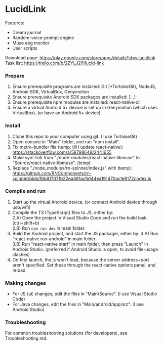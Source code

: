 # LucidLink
Features:
* Dream journal
* Random-voice-prompt engine
* Muse eeg monitor
* User scripts

Download page: https://play.google.com/store/apps/details?id=v.lucidlink  
Task list: https://trello.com/b/2ZYLJ2l1/lucid-link

### Prepare

1) Ensure prerequisite programs are installed: Git (+TortoiseGit), NodeJS, Android SDK, VirtualBox, Genymotion  
2) Ensure prerequisite Android SDK packages are installed: [...]  
3) Ensure prerequisite npm modules are installed: react-native-cli  
4) Ensure a virtual Android 5+ device is set up in Genymotion (which uses VirtualBox). (or have an Android 5+ device)  

### Install

1) Clone this repo to your computer using git. (I use TortoiseGit)  
2) Open console in "Main" folder, and run "npm install".  
3) Fix metro-bundler file (temp; till I update react-native): https://stackoverflow.com/a/58798648/2441655
4) Make sym-link from "./node-modules/react-native-libmuse" to "Source/react-native-libmuse". (temp)
5) Replace "./node_modules/rn-spinner/index.js" with (temp): https://github.com/RNComponents/rn-spinner/blob/f6b817071b22ea491acfe144ea191470ac1e9172/index.js

### Compile and run

1) Start up the virtual Android device. (or connect Android device through usb/wifi)  
2) Compile the TS (TypeScript) files to JS, either by:  
2.A) Open the project in Visual Studio Code and run the build task. (ctrl+shift+b)  
2.B) Run ```npm run dev``` in main folder.  
3) Build the Android project, and start the JS packager, either by:
3.A) Run "react-native run-android" in main folder.  
3.B) Run "react-native start" in main folder, then press "Launch" in Android Studio. (preferred if Android Studio is open, to avoid file-usage clashes)  
4) On first launch, the js won't load, because the server address+port aren't specified. Set these through the react-native options panel, and reload.

### Making changes

* For JS (ui) changes, edit the files in "Main/Source". (I use Visual Studio Code)  
* For Java changes, edit the files in "Main/android/app/src". (I use Android Studio)  

### Troubleshooting

For common troubleshooting solutions (for developers), see Troubleshooting.md.